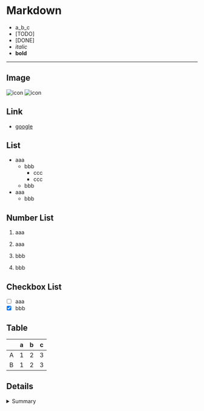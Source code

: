 # Markdown

- a_b_c
- [TODO]
- [DONE]
- *italic*
- **bold**

-------------------------------------------------------

## Image

![icon](https://tktwr.github.io/memo/images/icon.png)
![icon](https://tktwr.github.io/memo/images/icon.png)

## Link

- [google](https://www.google.com/)

## List

- aaa
  - bbb
    - ccc
    - ccc
  - bbb
- aaa
  - bbb

## Number List

1. aaa
2. aaa

0. bbb
0. bbb

## Checkbox List

- [ ] aaa
- [x] bbb

## Table

|   | a | b | c |
|---|---|---|---|
| A | 1 | 2 | 3 |
| B | 1 | 2 | 3 |

## Details

<details>
<summary>Summary</summary>
Detail description
</details>

